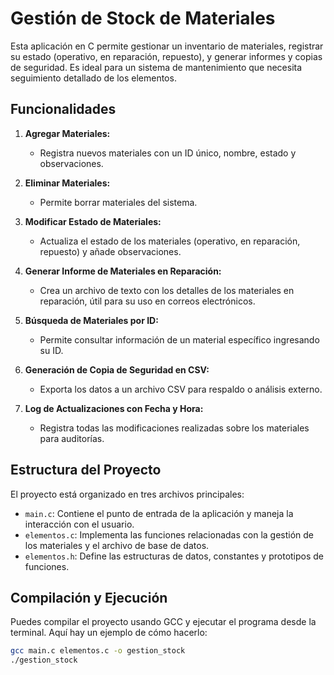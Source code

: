 # Gestión de Stock de Materiales

Esta aplicación en C permite gestionar un inventario de materiales, registrar su estado (operativo, en reparación, repuesto), y generar informes y copias de seguridad. Es ideal para un sistema de mantenimiento que necesita seguimiento detallado de los elementos.

## Funcionalidades

1. **Agregar Materiales:**
   - Registra nuevos materiales con un ID único, nombre, estado y observaciones.

2. **Eliminar Materiales:**
   - Permite borrar materiales del sistema.

3. **Modificar Estado de Materiales:**
   - Actualiza el estado de los materiales (operativo, en reparación, repuesto) y añade observaciones.

4. **Generar Informe de Materiales en Reparación:**
   - Crea un archivo de texto con los detalles de los materiales en reparación, útil para su uso en correos electrónicos.

5. **Búsqueda de Materiales por ID:**
   - Permite consultar información de un material específico ingresando su ID.

6. **Generación de Copia de Seguridad en CSV:**
   - Exporta los datos a un archivo CSV para respaldo o análisis externo.

7. **Log de Actualizaciones con Fecha y Hora:**
   - Registra todas las modificaciones realizadas sobre los materiales para auditorías.

## Estructura del Proyecto

El proyecto está organizado en tres archivos principales:

- `main.c`: Contiene el punto de entrada de la aplicación y maneja la interacción con el usuario.
- `elementos.c`: Implementa las funciones relacionadas con la gestión de los materiales y el archivo de base de datos.
- `elementos.h`: Define las estructuras de datos, constantes y prototipos de funciones.

## Compilación y Ejecución

Puedes compilar el proyecto usando GCC y ejecutar el programa desde la terminal. Aquí hay un ejemplo de cómo hacerlo:

```bash
gcc main.c elementos.c -o gestion_stock
./gestion_stock

